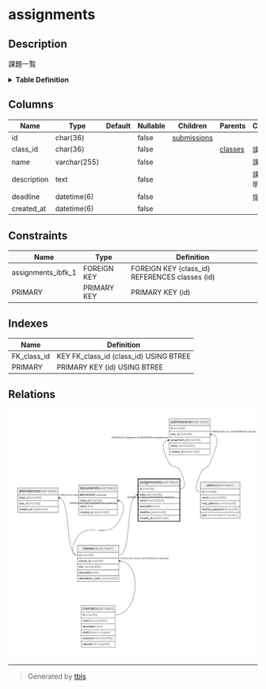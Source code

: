 # assignments

## Description

課題一覧

<details>
<summary><strong>Table Definition</strong></summary>

```sql
CREATE TABLE `assignments` (
  `id` char(36) COLLATE utf8mb4_bin NOT NULL,
  `class_id` char(36) COLLATE utf8mb4_bin NOT NULL,
  `name` varchar(255) COLLATE utf8mb4_bin NOT NULL,
  `description` text COLLATE utf8mb4_bin NOT NULL,
  `deadline` datetime(6) NOT NULL,
  `created_at` datetime(6) NOT NULL,
  PRIMARY KEY (`id`),
  KEY `FK_class_id` (`class_id`),
  CONSTRAINT `assignments_ibfk_1` FOREIGN KEY (`class_id`) REFERENCES `classes` (`id`)
) ENGINE=InnoDB DEFAULT CHARSET=utf8mb4 COLLATE=utf8mb4_bin
```

</details>

## Columns

| Name        | Type         | Default | Nullable | Children                      | Parents               | Comment    |
| ----------- | ------------ | ------- | -------- | ----------------------------- | --------------------- | ---------- |
| id          | char(36)     |         | false    | [submissions](submissions.md) |                       |            |
| class_id    | char(36)     |         | false    |                               | [classes](classes.md) | 講義のID      |
| name        | varchar(255) |         | false    |                               |                       | 課題名        |
| description | text         |         | false    |                               |                       | 課題の説明      |
| deadline    | datetime(6)  |         | false    |                               |                       | 提出期限       |
| created_at  | datetime(6)  |         | false    |                               |                       |            |

## Constraints

| Name               | Type        | Definition                                     |
| ------------------ | ----------- | ---------------------------------------------- |
| assignments_ibfk_1 | FOREIGN KEY | FOREIGN KEY (class_id) REFERENCES classes (id) |
| PRIMARY            | PRIMARY KEY | PRIMARY KEY (id)                               |

## Indexes

| Name        | Definition                             |
| ----------- | -------------------------------------- |
| FK_class_id | KEY FK_class_id (class_id) USING BTREE |
| PRIMARY     | PRIMARY KEY (id) USING BTREE           |

## Relations

![er](assignments.svg)

---

> Generated by [tbls](https://github.com/k1LoW/tbls)
